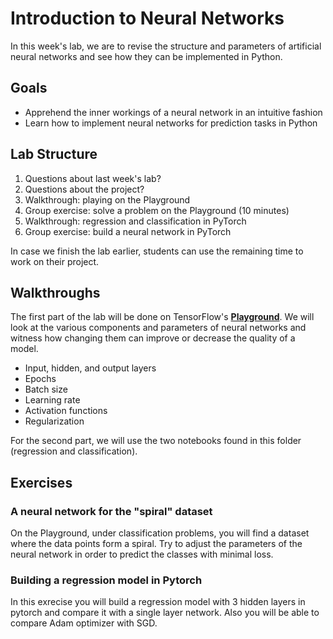 # Introduction to Neural Networks

In this week's lab, we are to revise the structure and parameters of artificial neural networks and see how they can be implemented in Python.

## Goals

* Apprehend the inner workings of a neural network in an intuitive fashion
* Learn how to implement neural networks for prediction tasks in Python

## Lab Structure

1. Questions about last week's lab?
2. Questions about the project?
3. Walkthrough: playing on the Playground
4. Group exercise: solve a problem on the Playground (10 minutes)
5. Walkthrough: regression and classification in PyTorch
6. Group exercise: build a neural network in PyTorch

In case we finish the lab earlier, students can use the remaining time to work on their project.

## Walkthroughs

The first part of the lab will be done on TensorFlow's **[Playground](https://playground.tensorflow.org)**. We will look at the various components and parameters of neural networks and witness how changing them can improve or decrease the quality of a model.

* Input, hidden, and output layers
* Epochs
* Batch size
* Learning rate
* Activation functions
* Regularization

For the second part, we will use the two notebooks found in this folder (regression and classification).

## Exercises

### A neural network for the "spiral" dataset

On the Playground, under classification problems, you will find a dataset where the data points form a spiral. Try to adjust the parameters of the neural network in order to predict the classes with minimal loss.

### Building a regression model in Pytorch

In this exrecise you will build a regression model with 3 hidden layers in pytorch and compare it with a single layer network. Also you will be able to compare Adam optimizer with SGD.


